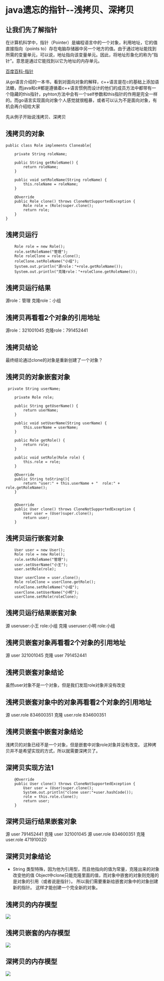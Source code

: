 # java遗忘的指针--浅拷贝、深拷贝

## 让我们先了解指针

在计算机科学中，指针（Pointer）是编程语言中的一个对象，利用地址，它的值直接指向（points to）存在电脑存储器中另一个地方的值。由于通过地址能找到所需的变量单元，可以说，地址指向该变量单元。因此，将地址形象化的称为“指针”。意思是通过它能找到以它为地址的内存单元。

[百度百科-指针](https://baike.baidu.com/item/%E8%81%9A%E9%9B%86%E7%B4%A2%E5%BC%95/11041381?fr=aladdin)

从go语言介绍的一本书，看到对面向对象的解释，c++语言是在c的基础上添加语法糖，而java和c#都是遵循着c++语言惯例而设计的他们的成员方法中都带有一个隐藏的this指针，pyhton方法中会有一个self参数和this指针的作用是完全一样的。而go语言实现面向对象个人感觉就很粗暴，或者可以认为不是面向对象，有机会再介绍给大家

先从例子开始说浅拷贝、深拷贝


## 浅拷贝的对象
```
public class Role implements Cloneable{

    private String roleName;

    public String getRoleName() {
        return roleName;
    }

    public void setRoleName(String roleName) {
        this.roleName = roleName;
    }

    @Override
    public Role clone() throws CloneNotSupportedException {
        Role role = (Role)super.clone();
        return role;
    }
}
```
## 浅拷贝运行
```
    Role role = new Role();
    role.setRoleName("管理");
    Role roleClone = role.clone();
    roleClone.setRoleName("小组");
    System.out.println("源role："+role.getRoleName());
    System.out.println("克隆role："+roleClone.getRoleName());
```
## 浅拷贝运行结果
源role：管理
克隆role：小组
## 浅拷贝再看看2个对象的引用地址
源role：321001045
克隆role：791452441
## 浅拷贝结论
最终结论通过clone的对象是重新创建了一个对象？


## 浅拷贝的对象嵌套对象
```
 private String userName;

    private Role role;

    public String getUserName() {
        return userName;
    }

    public void setUserName(String userName) {
        this.userName = userName;
    }

    public Role getRole() {
        return role;
    }

    public void setRole(Role role) {
        this.role = role;
    }

    @Override
    public String toString(){
        return "user:" + this.userName + "  role:" + role.getRoleName();
    }


    @Override
    public User clone() throws CloneNotSupportedException {
        User user = (User)super.clone();
        return user;
    }
```
## 浅拷贝运行嵌套对象
```
    User user = new User();
    Role role = new Role();
    role.setRoleName("管理");
    user.setUserName("小王");
    user.setRole(role);

    User userClone = user.clone();
    Role roleClone = userClone.getRole();
    roleClone.setRoleName("小组");
    userClone.setUserName("小明");
    userClone.setRole(roleClone);
```
## 浅拷贝运行结果嵌套对象
源 useruser:小王  role:小组
克隆 useruser:小明  role:小组
## 浅拷贝嵌套对象再看看2个对象的引用地址
源 user 321001045
克隆 user 791452441

## 浅拷贝嵌套对象结论
虽然user对象不是一个对象，但是我们发现role对象并没有改变

## 浅拷贝嵌套对象中的对象再看看2个对象的引用地址
源 user.role 834600351
克隆 user.role 834600351

## 浅拷贝嵌套中嵌套对象结论
浅拷贝的对象已经不是一个对象，但是嵌套中对象role对象并没有改变。
这种拷贝并不是希望实现的方式，所以就需要深拷贝了。

## 深拷贝实现方法1
```
    @Override
    public User clone() throws CloneNotSupportedException {
        User user = (User)super.clone();
        System.out.println("clone user:"+user.hashCode());
        role = this.role.clone();
        return user;
    }
```
## 深拷贝运行结果嵌套对象
源 user 791452441
克隆 user 321001045
源 user.role 834600351
克隆 user.role 471910020
## 深拷贝对象结论
- String 类型特殊，因为他为引用型，而且他指向的值为常量，克隆出来的对象改变他的值
Object中clone只能克隆里面的值，而对象中嵌套的对象则克隆的是对象的引用（或者说是指针）。
所以我们需要重新给嵌套对象中的对象创建新的指针。
这样才能创建一个完全新的对象。

## 浅拷贝的内存模型
![](https://raw.githubusercontent.com/kakaCat/kakacat.github.io/master/img/clone/ShallowClone.png)


## 浅拷贝嵌套的内存模型
![](https://raw.githubusercontent.com/kakaCat/kakacat.github.io/master/img/clone/ShallowClone01.png)


## 深拷贝的内存模型
![](https://raw.githubusercontent.com/kakaCat/kakacat.github.io/master/img/clone/DeepClone.png)









